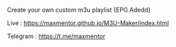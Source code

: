 Create your own custom m3u playlist
{EPG Adedd}

Live : https://maxmentor.github.io/M3U-Maker/index.html

Telegram : https://t.me/maxmentor
